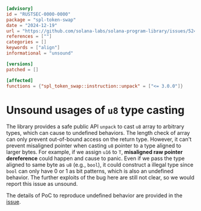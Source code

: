 ```toml
[advisory]
id = "RUSTSEC-0000-0000"
package = "spl-token-swap"
date = "2024-12-19"
url = "https://github.com/solana-labs/solana-program-library/issues/5243"
references = [""]
categories = []
keywords = ["align"]
informational = "unsound"

[versions]
patched = []

[affected]
functions = {"spl_token_swap::instruction::unpack" = ["<= 3.0.0"]}
```

# Unsound usages of `u8` type casting 
The library provides a safe public API `unpack` to cast `u8` array to arbitrary types, which can cause to undefined behaviors. The length check of array can only prevent out-of-bound access on the return type. However, it can't prevent misaligned pointer when casting `u8` pointer to a type aligned to larger bytes. For example, if we assign `u16` to `T`, **misaligned raw pointer dereference** could happen and cause to panic. Even if we pass the type aligned to same byte as `u8` (e.g., `bool`), it could construct a illegal type since `bool` can only have 0 or 1 as bit patterns, which is also an undefined behavior. The further exploits of the bug here are still not clear, so we would report this issue as unsound.  

The details of PoC to reproduce undefined behavior are provided in the [issue](https://github.com/solana-labs/solana-program-library/issues/5243).  

